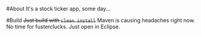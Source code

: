 #About
It's a stock ticker app, some day...

#Build
<s>Just build with `clean install`</s>
Maven is causing headaches right now.
No time for fusterclucks.
Just open in Eclipse.